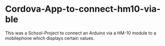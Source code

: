 # Cordova-App-to-connect-hm10-via-ble
 This was a School-Project to connect an Arduino via a HM-10 module to a mobilephone which displays certain values.
